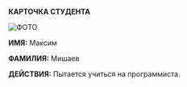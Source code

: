 **КАРТОЧКА СТУДЕНТА**

![ФОТО](https://disk.yandex.ru/i/MdIUFXSgbvrniw)

**ИМЯ:** Максим

**ФАМИЛИЯ:** Мишаев

**ДЕЙСТВИЯ:** Пытается учиться на программиста.

